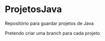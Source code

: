 # ProjetosJava
Repositório para guardar projetos de Java

Pretendo criar uma branch para cada projeto
